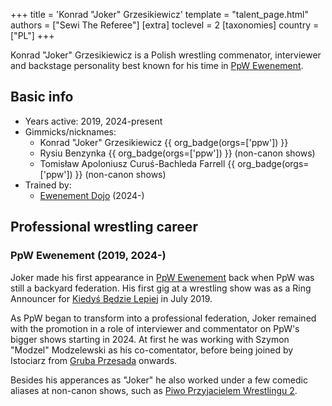 +++
title = 'Konrad "Joker" Grzesikiewicz'
template = "talent_page.html"
authors = ["Sewi The Referee"]
[extra]
toclevel = 2
[taxonomies]
country = ["PL"]
+++

Konrad "Joker" Grzesikiewicz is a Polish wrestling commenator, interviewer and backstage personality best known for his time in [PpW Ewenement](@/o/ppw.md).

## Basic info

* Years active: 2019, 2024-present
* Gimmicks/nicknames:
  - Konrad "Joker" Grzesikiewicz {{ org_badge(orgs=['ppw']) }}
  - Rysiu Benzynka {{ org_badge(orgs=['ppw']) }} (non-canon shows)
  - Tomisław Apoloniusz Curuś-Bachleda Farrell {{ org_badge(orgs=['ppw']) }} (non-canon shows)
* Trained by:
  - [Ewenement Dojo](@/o/ewenement-dojo.md) (2024-)
 
## Professional wrestling career

### PpW Ewenement (2019, 2024-)

Joker made his first appearance in [PpW Ewenement](@/o/ppw.md) back when PpW was still a backyard federation. His first gig at a wrestling show was as a Ring Announcer for [Kiedyś Będzie Lepiej](@/e/ppw/2019-07-13-ppw-kiedys-bedzie-lepiej.md) in July 2019. 

As PpW began to transform into a professional federation, Joker remained with the promotion in a role of interviewer and commentator on PpW's bigger shows starting in 2024. At first he was working with Szymon "Modzel" Modzelewski as his co-comentator, before being joined by Istociarz from [Gruba Przesada](@/e/ppw/2025-01-25-ppw-gruba-przesada.md) onwards.

Besides his apperances as "Joker" he also worked under a few comedic aliases at non-canon shows, such as [Piwo Przyjacielem Wrestlingu 2](@/e/ppw/2024-11-15-ppw-piwo-przyjacielem-wrestlingu-2.md).
